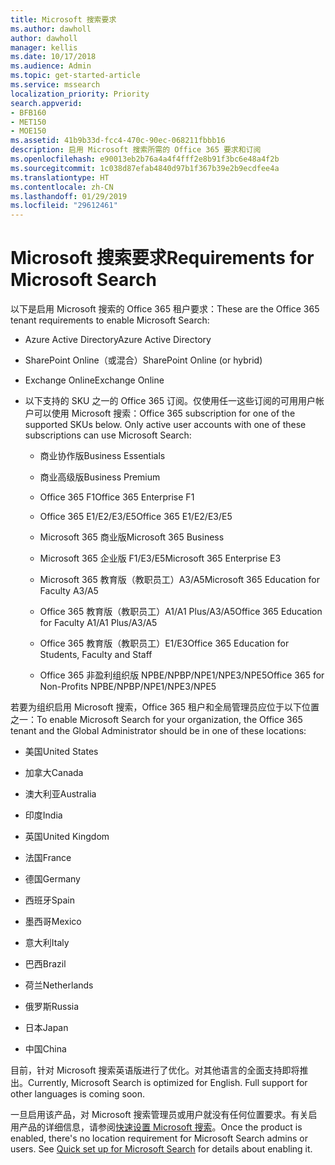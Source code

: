 ```yaml
---
title: Microsoft 搜索要求
ms.author: dawholl
author: dawholl
manager: kellis
ms.date: 10/17/2018
ms.audience: Admin
ms.topic: get-started-article
ms.service: mssearch
localization_priority: Priority
search.appverid:
- BFB160
- MET150
- MOE150
ms.assetid: 41b9b33d-fcc4-470c-90ec-068211fbbb16
description: 启用 Microsoft 搜索所需的 Office 365 要求和订阅
ms.openlocfilehash: e90013eb2b76a4a4f4fff2e8b91f3bc6e48a4f2b
ms.sourcegitcommit: 1c038d87efab4840d97b1f367b39e2b9ecdfee4a
ms.translationtype: HT
ms.contentlocale: zh-CN
ms.lasthandoff: 01/29/2019
ms.locfileid: "29612461"
---
```

# <a name="requirements-for-microsoft-search"></a><span data-ttu-id="9e709-103">Microsoft 搜索要求</span><span class="sxs-lookup"><span data-stu-id="9e709-103">Requirements for Microsoft Search</span></span>

<span data-ttu-id="9e709-104">以下是启用 Microsoft 搜索的 Office 365 租户要求：</span><span class="sxs-lookup"><span data-stu-id="9e709-104">These are the Office 365 tenant requirements to enable Microsoft Search:</span></span> 
  
- <span data-ttu-id="9e709-105">Azure Active Directory</span><span class="sxs-lookup"><span data-stu-id="9e709-105">Azure Active Directory</span></span>
    
- <span data-ttu-id="9e709-106">SharePoint Online（或混合）</span><span class="sxs-lookup"><span data-stu-id="9e709-106">SharePoint Online (or hybrid)</span></span>
    
- <span data-ttu-id="9e709-107">Exchange Online</span><span class="sxs-lookup"><span data-stu-id="9e709-107">Exchange Online</span></span>
    
- <span data-ttu-id="9e709-p101">以下支持的 SKU 之一的 Office 365 订阅。仅使用任一这些订阅的可用用户帐户可以使用 Microsoft 搜索：</span><span class="sxs-lookup"><span data-stu-id="9e709-p101">Office 365 subscription for one of the supported SKUs below. Only active user accounts with one of these subscriptions can use Microsoft Search:</span></span>
    
  - <span data-ttu-id="9e709-110">商业协作版</span><span class="sxs-lookup"><span data-stu-id="9e709-110">Business Essentials</span></span>
    
  - <span data-ttu-id="9e709-111">商业高级版</span><span class="sxs-lookup"><span data-stu-id="9e709-111">Business Premium</span></span>
    
  - <span data-ttu-id="9e709-112">Office 365 F1</span><span class="sxs-lookup"><span data-stu-id="9e709-112">Office 365 Enterprise F1</span></span>
    
  - <span data-ttu-id="9e709-113">Office 365 E1/E2/E3/E5</span><span class="sxs-lookup"><span data-stu-id="9e709-113">Office 365 E1/E2/E3/E5</span></span>
    
  - <span data-ttu-id="9e709-114">Microsoft 365 商业版</span><span class="sxs-lookup"><span data-stu-id="9e709-114">Microsoft 365 Business</span></span>
    
  - <span data-ttu-id="9e709-115">Microsoft 365 企业版 F1/E3/E5</span><span class="sxs-lookup"><span data-stu-id="9e709-115">Microsoft 365 Enterprise E3</span></span>
    
  - <span data-ttu-id="9e709-116">Microsoft 365 教育版（教职员工）A3/A5</span><span class="sxs-lookup"><span data-stu-id="9e709-116">Microsoft 365 Education for Faculty A3/A5</span></span>
    
  - <span data-ttu-id="9e709-117">Office 365 教育版（教职员工）A1/A1 Plus/A3/A5</span><span class="sxs-lookup"><span data-stu-id="9e709-117">Office 365 Education for Faculty A1/A1 Plus/A3/A5</span></span>
    
  - <span data-ttu-id="9e709-118">Office 365 教育版（教职员工）E1/E3</span><span class="sxs-lookup"><span data-stu-id="9e709-118">Office 365 Education for Students, Faculty and Staff</span></span>
    
  - <span data-ttu-id="9e709-119">Office 365 非盈利组织版 NPBE/NPBP/NPE1/NPE3/NPE5</span><span class="sxs-lookup"><span data-stu-id="9e709-119">Office 365 for Non-Profits NPBE/NPBP/NPE1/NPE3/NPE5</span></span>
    
<span data-ttu-id="9e709-120">若要为组织启用 Microsoft 搜索，Office 365 租户和全局管理员应位于以下位置之一：</span><span class="sxs-lookup"><span data-stu-id="9e709-120">To enable Microsoft Search for your organization, the Office 365 tenant and the Global Administrator should be in one of these locations:</span></span>
  
- <span data-ttu-id="9e709-121">美国</span><span class="sxs-lookup"><span data-stu-id="9e709-121">United States</span></span>
    
- <span data-ttu-id="9e709-122">加拿大</span><span class="sxs-lookup"><span data-stu-id="9e709-122">Canada</span></span>
    
- <span data-ttu-id="9e709-123">澳大利亚</span><span class="sxs-lookup"><span data-stu-id="9e709-123">Australia</span></span>
    
- <span data-ttu-id="9e709-124">印度</span><span class="sxs-lookup"><span data-stu-id="9e709-124">India</span></span>
    
- <span data-ttu-id="9e709-125">英国</span><span class="sxs-lookup"><span data-stu-id="9e709-125">United Kingdom</span></span>
    
- <span data-ttu-id="9e709-126">法国</span><span class="sxs-lookup"><span data-stu-id="9e709-126">France</span></span>
    
- <span data-ttu-id="9e709-127">德国</span><span class="sxs-lookup"><span data-stu-id="9e709-127">Germany</span></span>
  
- <span data-ttu-id="9e709-128">西班牙</span><span class="sxs-lookup"><span data-stu-id="9e709-128">Spain</span></span>
    
- <span data-ttu-id="9e709-129">墨西哥</span><span class="sxs-lookup"><span data-stu-id="9e709-129">Mexico</span></span>
    
- <span data-ttu-id="9e709-130">意大利</span><span class="sxs-lookup"><span data-stu-id="9e709-130">Italy</span></span>
    
- <span data-ttu-id="9e709-131">巴西</span><span class="sxs-lookup"><span data-stu-id="9e709-131">Brazil</span></span>
    
- <span data-ttu-id="9e709-132">荷兰</span><span class="sxs-lookup"><span data-stu-id="9e709-132">Netherlands</span></span>
    
- <span data-ttu-id="9e709-133">俄罗斯</span><span class="sxs-lookup"><span data-stu-id="9e709-133">Russia</span></span>
    
- <span data-ttu-id="9e709-134">日本</span><span class="sxs-lookup"><span data-stu-id="9e709-134">Japan</span></span>

- <span data-ttu-id="9e709-135">中国</span><span class="sxs-lookup"><span data-stu-id="9e709-135">China</span></span>
 
<span data-ttu-id="9e709-p102">目前，针对 Microsoft 搜索英语版进行了优化。对其他语言的全面支持即将推出。</span><span class="sxs-lookup"><span data-stu-id="9e709-p102">Currently, Microsoft Search is optimized for English. Full support for other languages is coming soon.</span></span>

<span data-ttu-id="9e709-p103">一旦启用该产品，对 Microsoft 搜索管理员或用户就没有任何位置要求。有关启用产品的详细信息，请参阅[快速设置 Microsoft 搜索](quick-set-up.md)。</span><span class="sxs-lookup"><span data-stu-id="9e709-p103">Once the product is enabled, there's no location requirement for Microsoft Search admins or users. See [Quick set up for Microsoft Search](quick-set-up.md) for details about enabling it.</span></span> 

  

